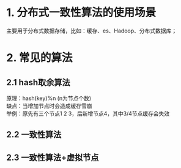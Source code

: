 # 1. 分布式一致性算法的使用场景 #
主要用于分布式数据存储，比如：缓存、es、Hadoop、分布式数据库；

# 2. 常见的算法 #

## 2.1 hash取余算法 ##

原理：hash(key)%n (n为节点个数)  
缺点：当增加节点时会造成缓存雪崩  
举例：原先有三个节点1 2 3，后新增节点4，其中3/4节点缓存会失效  


## 2.2 一致性算法 ##


## 2.3 一致性算法+虚拟节点 ##
